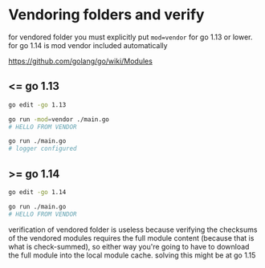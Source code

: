 # Vendoring folders and verify
 

for vendored folder you must explicitly put `mod=vendor` for go 1.13 or lower.
for go 1.14 is mod vendor included automatically 

https://github.com/golang/go/wiki/Modules

## <= go 1.13
```bash
go edit -go 1.13

go run -mod=vendor ./main.go
# HELLO FROM VENDOR

go run ./main.go
# logger configured
```

## >= go 1.14

```bash
go edit -go 1.14

go run ./main.go
# HELLO FROM VENDOR
```


verification of vendored folder is useless because verifying the checksums of the vendored modules
requires the full module content (because that is what is check-summed),
so either way you're going to have to download the full module into the local module cache.
solving this might be at go 1.15


